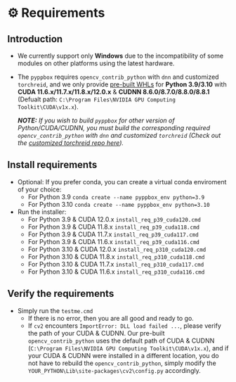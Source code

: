 # ⚙️ Requirements

## Introduction

* We currently support only **Windows** due to the incompatibility of some modules on other platforms using the latest hardware.

* The `pyppbox` requires `opencv_contrib_python` with `dnn` and customized `torchreid`, and we only provide [pre-built WHLs](https://github.com/rathaumons/pyppbox-custpkg) for **Python 3.9/3.10** with **CUDA 11.6.x/11.7.x/11.8.x/12.0.x** & **CUDNN 8.6.0/8.7.0/8.8.0/8.8.1** (Defualt path: `C:\Program Files\NVIDIA GPU Computing Toolkit\CUDA\v1x.x`). 

  ***NOTE:** If you wish to build `pyppbox` for other version of Python/CUDA/CUDNN, you must build the corresponding required `opencv_contrib_python` with `dnn` and customized `torchreid` (Check out the [customized torchreid repo here](https://github.com/rathaumons/torchreid-for-pyppbox)).*

## Install requirements
* Optional: If you prefer conda, you can create a virtual conda enviroment of your choice:
  - For Python 3.9 `conda create --name pyppbox_env python=3.9`
  - For Python 3.10 `conda create --name pyppbox_env python=3.10`
* Run the installer: 
  - For Python 3.9 & CUDA 12.0.x `install_req_p39_cuda120.cmd`
  - For Python 3.9 & CUDA 11.8.x `install_req_p39_cuda118.cmd`
  - For Python 3.9 & CUDA 11.7.x `install_req_p39_cuda117.cmd`
  - For Python 3.9 & CUDA 11.6.x `install_req_p39_cuda116.cmd`
  - For Python 3.10 & CUDA 12.0.x `install_req_p310_cuda120.cmd`
  - For Python 3.10 & CUDA 11.8.x `install_req_p310_cuda118.cmd`
  - For Python 3.10 & CUDA 11.7.x `install_req_p310_cuda117.cmd`
  - For Python 3.10 & CUDA 11.6.x `install_req_p310_cuda116.cmd`

## Verify the requirements
* Simply run the `testme.cmd`
  - If there is no error, then you are all good and ready to go.
  - If `cv2` encounters `ImportError: DLL load failed ...`, please verify the path of your CUDA & CUDNN. Our pre-built `opencv_contrib_python` uses the default path of CUDA & CUDNN (`C:\Program Files\NVIDIA GPU Computing Toolkit\CUDA\v1x.x`), and if your CUDA & CUDNN were installed in a different location, you do not have to rebuild the `opencv_contrib_python`, simply modify the `YOUR_PYTHON\Lib\site-packages\cv2\config.py` accordingly.
